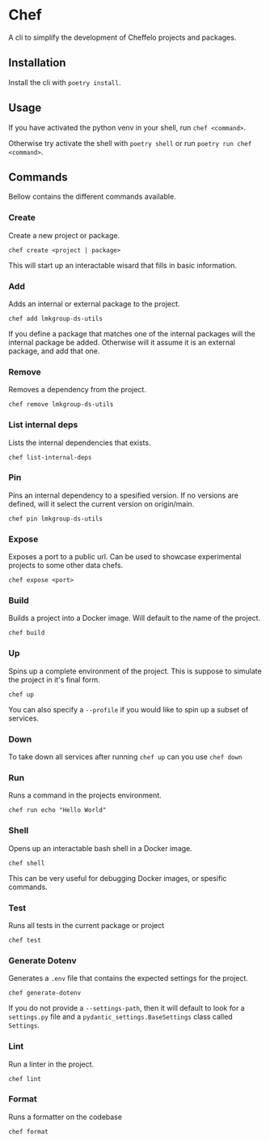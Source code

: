 # Chef

A cli to simplify the development of Cheffelo projects and packages.

## Installation

Install the cli with `poetry install`.


## Usage

If you have activated the python venv in your shell, run `chef <command>`.

Otherwise try activate the shell with `poetry shell` or run `poetry run chef <command>`.

## Commands

Bellow contains the different commands available.

### Create
Create a new project or package.

`chef create <project | package>`

This will start up an interactable wisard that fills in basic information.

### Add
Adds an internal or external package to the project.

`chef add lmkgroup-ds-utils`

If you define a package that matches one of the internal packages will the internal package be added.
Otherwise will it assume it is an external package, and add that one.

### Remove
Removes a dependency from the project.

`chef remove lmkgroup-ds-utils`

### List internal deps
Lists the internal dependencies that exists.

`chef list-internal-deps`

### Pin
Pins an internal dependency to a spesified version.
If no versions are defined, will it select the current version on origin/main.

`chef pin lmkgroup-ds-utils`

### Expose
Exposes a port to a public url.
Can be used to showcase experimental projects to some other data chefs.

`chef expose <port>`

### Build
Builds a project into a Docker image. Will default to the name of the project.

`chef build`


### Up
Spins up a complete environment of the project.
This is suppose to simulate the project in it's final form.

`chef up`

You can also specify a `--profile` if you would like to spin up a subset of services.

### Down
To take down all services after running `chef up` can you use `chef down`

### Run
Runs a command in the projects environment.

`chef run echo "Hello World"`

### Shell
Opens up an interactable bash shell in a Docker image.

`chef shell`

This can be very useful for debugging Docker images, or spesific commands.

### Test
Runs all tests in the current package or project

`chef test`

### Generate Dotenv
Generates a `.env` file that contains the expected settings for the project.

`chef generate-dotenv`

If you do not provide a `--settings-path`, then it will default to look for a `settings.py` file and a `pydantic_settings.BaseSettings` class called `Settings`.

### Lint
Run a linter in the project.

`chef lint`

### Format
Runs a formatter on the codebase

`chef format`
